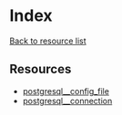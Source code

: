 # Index

[Back to resource list](../README.md#resources)

## Resources

- [postgresql__config_file](postgresql__config_file.md)
- [postgresql__connection](postgresql__connection.md)
